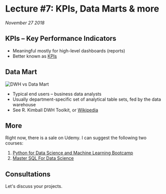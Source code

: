 # Lecture #7: KPIs, Data Marts & more

_November 27 2018_


## KPIs – Key Performance Indicators

* Meaningful mostly for high-level dashboards (reports)
* Better known as [KPIs](https://en.wikipedia.org/wiki/Performance_indicator)


## Data Mart

![DWH vs Data Mart](https://image.slidesharecdn.com/datamart-140405013513-phpapp02/95/data-mart-4-638.jpg?cb=1396661755)

* Typical end users – business data analysts
* Usually department-specific set of analytical table sets, fed by the data warehouse
* See R. Kimball DWH Toolkit, or [Wikipedia](https://en.wikipedia.org/wiki/Data_mart)


## More

Right now, there is a sale on Udemy. I can suggest the following two courses:

1. [Python for Data Science and Machine Learning Bootcamp](https://www.udemy.com/python-for-data-science-and-machine-learning-bootcamp/)
2. [Master SQL For Data Science](https://www.udemy.com/master-sql-for-data-science/)

## Consultations

Let's discuss your projects.
